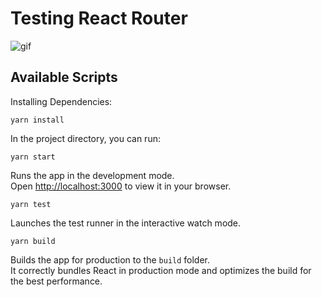 # Testing React Router

![gif](./src/images/React-Router.gif)

## Available Scripts

Installing Dependencies:

~~~
yarn install
~~~

In the project directory, you can run:

~~~
yarn start
~~~

Runs the app in the development mode.\
Open [http://localhost:3000](http://localhost:3000) to view it in your browser.

~~~
yarn test
~~~

Launches the test runner in the interactive watch mode.

~~~
yarn build
~~~

Builds the app for production to the `build` folder.\
It correctly bundles React in production mode and optimizes the build for the best performance.



